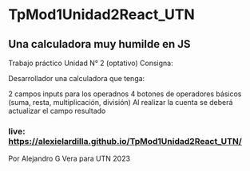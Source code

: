 # TpMod1Unidad2React_UTN
## Una calculadora muy humilde en JS

Trabajo práctico Unidad N° 2 (optativo)
Consigna:

Desarrollador una calculadora que tenga:

2 campos inputs para los operadnos
4 botones de operadores básicos (suma, resta, multiplicación, división)
Al realizar la cuenta se deberá actualizar el campo resultado

### live: https://alexielardilla.github.io/TpMod1Unidad2React_UTN/

Por Alejandro G Vera para UTN 2023
